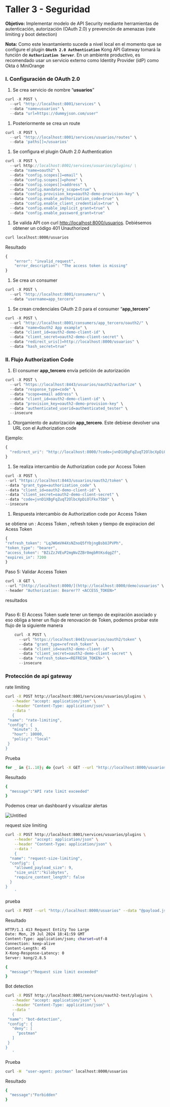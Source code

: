 # Taller 3 - Seguridad

**Objetivo:** Implementar modelo de API Security mediante herramientas de autenticación, autorización (OAuth 2.0) y prevención de amenazas (rate limiting y boot detection)

**Nota:** Como este levantamiento sucede a nivel local en el momento que se configure el plugin **`OAuth 2.0 Authentication`** Kong API Gateway tomará la función de **`Authorization Server`**. En un ambiente productivo, es recomendado usar un servicio externo como Identity Provider (idP) como Okta ó MiniOrange

### I. Configuración de OAuth 2.0

1. Se crea servicio de nombre “**usuarios**”

```jsx
curl -X POST \
  --url "http://localhost:8001/services" \
  --data "name=usuarios" \
  --data "url=https://dummyjson.com/user"
```

1. Posteriormente se crea un route 

```jsx
curl -X POST \
  --url "http://localhost:8001/services/usuarios/routes" \
  --data 'paths[]=/usuarios'
```

1. Se configura el plugin OAuth 2.0 Authentication

```jsx
curl -X POST \
  --url http://localhost:8001/services/usuarios/plugins/ \
  --data "name=oauth2" \
  --data "config.scopes[]=email" \
  --data "config.scopes[]=phone" \
  --data "config.scopes[]=address" \
  --data "config.mandatory_scope=true" \
  --data "config.provision_key=oauth2-demo-provision-key" \
  --data "config.enable_authorization_code=true" \
  --data "config.enable_client_credentials=true" \
  --data "config.enable_implicit_grant=true" \
  --data "config.enable_password_grant=true"
```

1. Se valida API con curl [http://localhost:8000/usuarios](http://localhost:8000/usuarios). Debiésemos obtener un código 401 Unauthorized

```bash
curl localhost:8000/usuarios
```

Resultado

```jsx
{
    "error": "invalid_request",
    "error_description": "The access token is missing"
}
```

1. Se crea un consumer

```jsx
curl -X POST \
  --url "http://localhost:8001/consumers/" \
  --data "username=app_tercero"
```

1. Se crean credenciales OAuth 2.0 para el consumer “**app_tercero**”

```jsx
curl -X POST \
  --url "http://localhost:8001/consumers/app_tercero/oauth2/" \
  --data "name=Oauth2 App example" \
  --data "client_id=oauth2-demo-client-id" \
  --data "client_secret=oauth2-demo-client-secret" \
  --data "redirect_uris[]=http://localhost:8000/usuarios" \
  --data "hash_secret=true"
```

### II. Flujo Authorization Code

1. El consumer **app_tercero** envía petición de autorización  

```jsx
curl -X POST \
  --url "https://localhost:8443/usuarios/oauth2/authorize" \
  --data "response_type=code" \
  --data "scope=email address" \
  --data "client_id=oauth2-demo-client-id" \
  --data "provision_key=oauth2-demo-provision-key" \
  --data "authenticated_userid=authenticated_tester" \
  --insecure
```

1. Otorgamiento de autorización **app_tercero**. Este debiese devolver una URL con el Authorization code 

Ejemplo:

```jsx
{
  "redirect_uri": "http://localhost:8000/?code=jvnD1XBgFqZuqT2OlbcXpDiOlFkx75bU"
}
```

1. Se realiza intercambio de Authorization code por Access Token

```jsx
curl -X POST \
--url "https://localhost:8443/usuarios/oauth2/token" \
--data "grant_type=authorization_code" \
--data "client_id=oauth2-demo-client-id" \
--data "client_secret=oauth2-demo-client-secret" \
--data "code=jvnD1XBgFqZuqT2OlbcXpDiOlFkx75bU" \
--insecure
```

1. Respuesta  intercambio de  Authorization code por  Access Token

se obtiene un :   Access Token , refresh token y tiempo de expiracion del Acess Token

```jsx
{
"refresh_token": "LqJW6mVH4XsNZnoQ5fYbjngBsbUJPVPh",
"token_type": "bearer",
"access_token": "BZiZzJVEuP2mgNvZZBr0mgbRtKsdqgZf",
"expires_in": 7200
}
```

Paso 5:  Validar  Access Token

```jsx
curl -X GET \
--url "[http://localhost:8000/](http://localhost:8000/demo)usuarios" \
--header "Authorization: Bearer?? <ACCESS_TOKEN>"
```

resultados

```bash

```

Paso 6:  El Access Token suele tener un tiempo de expiración asociado y eso obliga a tener un flujo de renovación de Token, podemos probar este flujo de la siguiente manera 

```jsx
	curl -X POST \
	  --url "https://localhost:8443/usuarios/oauth2/token" \
	  --data "grant_type=refresh_token" \
	  --data "client_id=oauth2-demo-client-id" \
	  --data "client_secret=oauth2-demo-client-secret" \
	  --data "refresh_token=<REFRESH_TOKEN>" \
	  --insecure

```

### Protección de api gateway

rate limiting

```bash
curl -X POST http://localhost:8001/services/usuarios/plugins \
   --header "accept: application/json" \
   --header "Content-Type: application/json" \
   --data '
   {
 "name": "rate-limiting",
 "config": {
   "minute": 3,
   "hour": 10000,
   "policy": "local"
 }
}
```

Prueba 

```bash
for _ in {1..10}; do {curl -X GET --url "http://localhost:8000/usuarios/auth/login" --header "Authorization: Bearer YJ3NKhFGxbd1wbvul8oXfQO26xejffWw"; sleep 1;}  done
```

Resultado

```bash
{
  "message":"API rate limit exceeded"
}
```

Podemos crear un dashboard y visualizar alertas

![Untitled](images/Untitled.png)

request size limiting

```bash
curl -X POST http://localhost:8001/services/usuarios/plugins \
    --header "accept: application/json" \
    --header "Content-Type: application/json" \
    --data '
    {
  "name": "request-size-limiting",
  "config": {
    "allowed_payload_size": 9,
    "size_unit":"kilobytes",
    "require_content_length": false
  }
}
    '
```

prueba

```bash
curl -X POST --url "http://localhost:8000/usuarios" --data "@payload.json" --header "Authorization: Bearer YJ3NKhFGxbd1wbvul8oXfQO26xejffWw"
```

Resultado 

```bash
HTTP/1.1 413 Request Entity Too Large
Date: Mon, 29 Jul 2024 18:41:59 GMT
Content-Type: application/json; charset=utf-8
Connection: keep-alive
Content-Length: 45
X-Kong-Response-Latency: 0
Server: kong/2.8.5

{
  "message":"Request size limit exceeded"
}
```

Bot detection

```bash
curl -X POST http://localhost:8001/services/oauth2-test/plugins \
   --header "accept: application/json" \
   --header "Content-Type: application/json" \
   --data '
   {
 "name": "bot-detection",
 "config": {
   "deny": [
     "postman"
   ]
 }
}
   '
```

Prueba

```bash
curl -H  "user-agent: postman" localhost:8000/usuarios
```

Resultado

```bash
{
  "message":"Forbidden"
}
```
